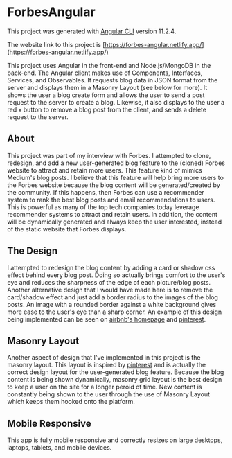 # ForbesAngular

This project was generated with [Angular CLI](https://github.com/angular/angular-cli) version 11.2.4.

The website link to this project is [https://forbes-angular.netlify.app/](https://forbes-angular.netlify.app/)

This project uses Angular in the front-end and Node.js/MongoDB in the back-end. The Angular client makes use of Components, Interfaces, Services, and Observables. It requests blog data in JSON format from the server and displays them in a Masonry Layout (see below for more). It shows the user a blog create form and allows the user to send a post request to the server to create a blog. Likewise, it also displays to the user a red x button to remove a blog post from the client, and sends a delete request to the server.

## About

This project was part of my interview with Forbes. I attempted to clone, redesign, and add a new user-generated blog feature to the (cloned) Forbes website to attract and retain more users. This feature kind of mimics Medium's blog posts. I believe that this feature will help bring more users to the Forbes website because the blog content will be generated/created by the community. If this happens, then Forbes can use a recommender system to rank the best blog posts and email recommendations to users. This is powerful as many of the top tech companies today leverage recommender systems to attract and retain users. In addition, the content will be dynamically generated and always keep the user interested, instead of the static website that Forbes displays.

## The Design

I attempted to redesign the blog content by adding a card or shadow css effect behind every blog post. Doing so actually brings comfort to the user's eye and reduces the sharpness of the edge of each picture/blog posts. Another alternative design that I would have made here is to remove the card/shadow effect and just add a border radius to the images of the blog posts. An image with a rounded border against a white background gives more ease to the user's eye than a sharp corner. An example of this design being implemented can be seen on [airbnb's homepage](https://www.airbnb.com/) and [pinterest](https://www.pinterest.com/).

## Masonry Layout

Another aspect of design that I've implemented in this project is the masonry layout. This layout is inspired by [pinterest](https://www.pinterest.com/) and is actually the correct design layout for the user-generated blog feature. Because the blog content is being shown dynamically, masonry grid layout is the best design to keep a user on the site for a longer peroid of time. New content is constantly being shown to the user through the use of Masonry Layout which keeps them hooked onto the platform.

## Mobile Responsive

This app is fully mobile responsive and correctly resizes on large desktops, laptops, tablets, and mobile devices.
